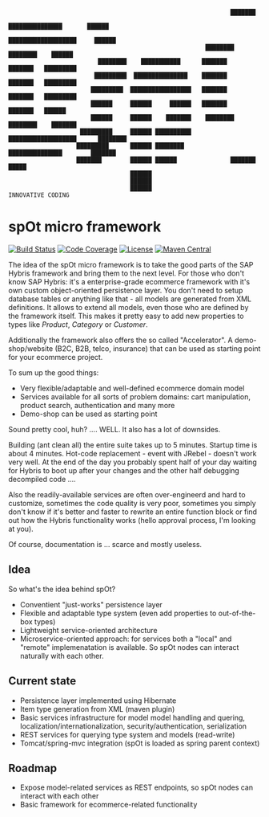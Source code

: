 ```
                                                              ███████                         
                                                          ███████████████       ██████        
                                                        ███████████████████     ██████        
                                                       ████████     ████████    ██████        
                         ████████    ███████████      ███████         ███████   █████████     
                        █████████  ███████████████    ███████         ███████   █████████     
                       █████████  █████████████████   ███████         ███████   █████████     
                       ██████     ██████     ██████   ███████         ███████   ██████        
                       ██████     ██████    ███████    ████████     ████████    ███████       
                    █████████     ██████ ██████████     ███████████████████      ████████     
                   █████████      ██████ ████████         ███████████████        ███████      
                   ███████        ██████ ██████               ███████             █████       
                                  ██████                                                      
                                  ██████  
                                  ██████                                INNOVATIVE CODING
```

# spOt micro framework
[![Build Status](https://travis-ci.org/mojo2012/spot-framework.svg?branch=master)](https://travis-ci.org/mojo2012/spot-framework) [![Code Coverage](https://scan.coverity.com/projects/13539/badge.svg)](https://scan.coverity.com/projects/mojo2012-spot-framework) [![License](https://img.shields.io/badge/License-Apache%202.0-blue.svg)](https://opensource.org/licenses/Apache-2.0) [![Maven Central](https://maven-badges.herokuapp.com/maven-central/io.spot-next/spot-framework/badge.svg)](https://maven-badges.herokuapp.com/maven-central/io.spot-next/spot-framework)


The idea of the spOt micro framework is to take the good parts of the SAP Hybris framework and bring them to the next level.
For those who don't know SAP Hybris: it's a enterprise-grade ecommerce framework with it's own custom object-oriented persistence layer.
You don't need to setup database tables or anything like that - all models are generated from XML definitions. It allows to extend all models, even those who are defined by the framework itself. This makes it pretty easy to add new properties to types like *Product*, *Category* or *Customer*.

Additionally the framework also offers the so called "Accelerator". A demo-shop/website (B2C, B2B, telco, insurance) that can be used as starting point for your ecommerce project.

To sum up the good things:
* Very flexible/adaptable and well-defined ecommerce domain model
* Services available for all sorts of problem domains: cart manipulation, product search, authentication and many more
* Demo-shop can be used as starting point

Sound pretty cool, huh?
.... WELL. It also has a lot of downsides.

Building (ant clean all) the entire suite takes up to 5 minutes. Startup time is about 4 minutes. Hot-code replacement - event with JRebel - doesn't work very well.
At the end of the day you probably spent half of your day waiting for Hybris to boot up after your changes and the other half debugging decompiled code ....

Also the readily-available services are often over-engineerd and hard to customize, sometimes the code quality is very poor, sometimes you simply don't know if it's better and faster to rewrite an entire function block or find out how the Hybris functionality works (hello approval process, I'm looking at you).

Of course, documentation is ... scarce and mostly useless.

## Idea
So what's the idea behind spOt?

* Conventient "just-works" persistence layer
* Flexible and adaptable type system (even add properties to out-of-the-box types)
* Lightweight service-oriented architecture
* Microservice-oriented approach: for services both a "local" and "remote" implemenatation is available. So spOt nodes can interact naturally with each other.

## Current state
* Persistence layer implemented using Hibernate
* Item type generation from XML (maven plugin)
* Basic services infrastructure for model model handling and quering, localization/internationalization, security/authentication, serialization
* REST services for querying type system and models (read-write)
* Tomcat/spring-mvc integration (spOt is loaded as spring parent context)

## Roadmap
* Expose model-related services as REST endpoints, so spOt nodes can interact with each other
* Basic framework for ecommerce-related functionality
